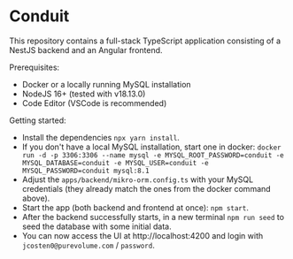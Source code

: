 # Conduit

This repository contains a full-stack TypeScript application consisting of a NestJS backend and an Angular frontend.

Prerequisites:
 - Docker or a locally running MySQL installation
 - NodeJS 16+ (tested with v18.13.0)
 - Code Editor (VSCode is recommended)

Getting started:
 - Install the dependencies `npx yarn install`.
 - If you don't have a local MySQL installation, start one in docker: `docker run -d -p 3306:3306 --name mysql -e MYSQL_ROOT_PASSWORD=conduit -e MYSQL_DATABASE=conduit -e MYSQL_USER=conduit -e MYSQL_PASSWORD=conduit mysql:8.1`
 - Adjust the `apps/backend/mikro-orm.config.ts` with your MySQL credentials (they already match the ones from the docker command above).
 - Start the app (both backend and frontend at once): `npm start`.
 - After the backend successfully starts, in a new terminal `npm run seed` to seed the database with some initial data.
 - You can now access the UI at http://localhost:4200 and login with `jcosten0@purevolume.com` / `password`.
